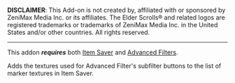 **DISCLAIMER**: This Add-on is not created by, affiliated with or sponsored by ZeniMax Media Inc. or its affiliates. The Elder Scrolls® and related logos are registered trademarks or trademarks of ZeniMax Media Inc. in the United States and/or other countries. All rights reserved.

---

This addon ***requires*** both [Item Saver](http://www.esoui.com/downloads/info300-ItemSaver.html) and [Advanced Filters](http://www.esoui.com/downloads/info245-AdvancedFilters.html).

Adds the textures used for Advanced Filter's subfilter buttons to the list of marker textures in Item Saver.
